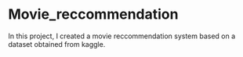 # Movie_reccommendation
In this project, I created a movie reccommendation system based on a dataset obtained from kaggle. 
